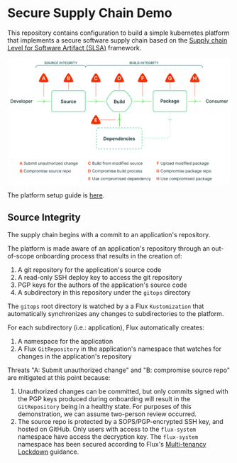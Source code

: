 #   Secure Supply Chain Demo

This repository contains configuration to build a simple kubernetes platform that implements a secure software supply chain based on the [Supply chain Level for Software Artifact (SLSA)](https://slsa.dev/) framework.

![](slsa.svg)

The platform setup guide is [here](platform/README.md).

##  Source Integrity

The supply chain begins with a commit to an application's repository.

The platform is made aware of an application's repository through an out-of-scope onboarding process that results in the creation of:

1.  A git repository for the application's source code
1.  A read-only SSH deploy key to access the git repository
1.  PGP keys for the authors of the application's source code
1.  A subdirectory in this repository under the `gitops` directory

The `gitops` root directory is watched by a a Flux `Kustomization` that automatically synchronizes any changes to subdirectories to the platform.

For each subdirectory (i.e.: application), Flux automatically creates:

1.  A namespace for the application
1.  A Flux `GitRepository` in the application's namespace that watches for changes in the application's repository

Threats "A: Submit unauthorized change" and "B: compromise source repo" are mitigated at this point because:
1.  Unauthorized changes can be committed, but only commits signed with the PGP keys produced during onboarding will result in the `GitRepository` being in a healthy state. For purposes of this demonstration, we can assume two-person review occurred.
1.  The source repo is protected by a SOPS/PGP-encrypted SSH key, and hosted on GitHub. Only users with access to the `flux-system` namespace have access the decryption key. The `flux-system` namespace has been secured according to Flux's [Multi-tenancy Lockdown](https://fluxcd.io/flux/installation/#multi-tenancy-lockdown) guidance.